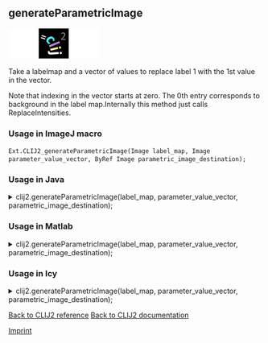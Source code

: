 ## generateParametricImage
<img src="images/mini_empty_logo.png"/><img src="images/mini_clij2_logo.png"/><img src="images/mini_empty_logo.png"/>

Take a labelmap and a vector of values to replace label 1 with the 1st value in the vector. 

Note that indexing in the vector starts at zero. The 0th entry corresponds to background in the label map.Internally this method just calls ReplaceIntensities.


### Usage in ImageJ macro
```
Ext.CLIJ2_generateParametricImage(Image label_map, Image parameter_value_vector, ByRef Image parametric_image_destination);
```




### Usage in Java


<details>

<summary>
clij2.generateParametricImage(label_map, parameter_value_vector, parametric_image_destination);
</summary>
<pre class="highlight">// init CLIJ and GPU
import net.haesleinhuepf.clij2.CLIJ2;
import net.haesleinhuepf.clij.clearcl.ClearCLBuffer;
CLIJ2 clij2 = CLIJ2.getInstance();

// get input parameters
ClearCLBuffer label_map = clij2.push(label_mapImagePlus);
ClearCLBuffer parameter_value_vector = clij2.push(parameter_value_vectorImagePlus);
parametric_image_destination = clij2.create(label_map);
</pre>

<pre class="highlight">
// Execute operation on GPU
clij2.generateParametricImage(label_map, parameter_value_vector, parametric_image_destination);
</pre>

<pre class="highlight">
//show result
parametric_image_destinationImagePlus = clij2.pull(parametric_image_destination);
parametric_image_destinationImagePlus.show();

// cleanup memory on GPU
clij2.release(label_map);
clij2.release(parameter_value_vector);
clij2.release(parametric_image_destination);
</pre>

</details>





### Usage in Matlab


<details>

<summary>
clij2.generateParametricImage(label_map, parameter_value_vector, parametric_image_destination);
</summary>
<pre class="highlight">% init CLIJ and GPU
clij2 = init_clatlab();

% get input parameters
label_map = clij2.pushMat(label_map_matrix);
parameter_value_vector = clij2.pushMat(parameter_value_vector_matrix);
parametric_image_destination = clij2.create(label_map);
</pre>

<pre class="highlight">
% Execute operation on GPU
clij2.generateParametricImage(label_map, parameter_value_vector, parametric_image_destination);
</pre>

<pre class="highlight">
% show result
parametric_image_destination = clij2.pullMat(parametric_image_destination)

% cleanup memory on GPU
clij2.release(label_map);
clij2.release(parameter_value_vector);
clij2.release(parametric_image_destination);
</pre>

</details>





### Usage in Icy


<details>

<summary>
clij2.generateParametricImage(label_map, parameter_value_vector, parametric_image_destination);
</summary>
<pre class="highlight">// init CLIJ and GPU
importClass(net.haesleinhuepf.clicy.CLICY);
importClass(Packages.icy.main.Icy);

clij2 = CLICY.getInstance();

// get input parameters
label_map_sequence = getSequence();
label_map = clij2.pushSequence(label_map_sequence);
parameter_value_vector_sequence = getSequence();
parameter_value_vector = clij2.pushSequence(parameter_value_vector_sequence);
parametric_image_destination = clij2.create(label_map);
</pre>

<pre class="highlight">
// Execute operation on GPU
clij2.generateParametricImage(label_map, parameter_value_vector, parametric_image_destination);
</pre>

<pre class="highlight">
// show result
parametric_image_destination_sequence = clij2.pullSequence(parametric_image_destination)
Icy.addSequence(parametric_image_destination_sequence);
// cleanup memory on GPU
clij2.release(label_map);
clij2.release(parameter_value_vector);
clij2.release(parametric_image_destination);
</pre>

</details>



[Back to CLIJ2 reference](https://clij.github.io/clij2-docs/reference)
[Back to CLIJ2 documentation](https://clij.github.io/clij2-docs)

[Imprint](https://clij.github.io/imprint)
